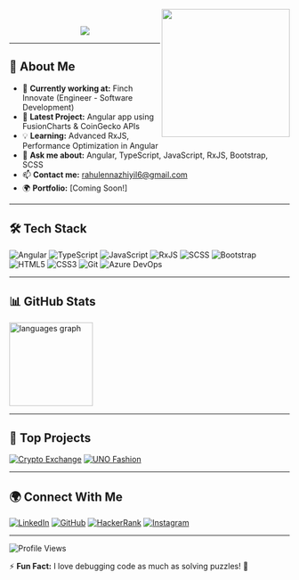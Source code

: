 <img align='right' src="https://media.giphy.com/media/836HiJc7pgzy8iNXCn/giphy.gif" width="230" /> <br>
<p align="center">
  <!-- Typing SVG for Rahul Ennazhiyil -->
<a href="https://github.com/DenverCoder1/readme-typing-svg">
    <img src="https://readme-typing-svg.demolab.com/?lines=Rahul%20E;Front-End%20Developer;Always%20learning%20new%20things&font=Fira%20Code&center=true&width=440&height=45&color=f75c7e&vCenter=true&pause=1000&size=22" />
  </a>
</p>

---

## 🚀 About Me

- 🏢 **Currently working at:** Finch Innovate (Engineer - Software Development)
- 🔭 **Latest Project:** Angular app using FusionCharts & CoinGecko APIs
- 💡 **Learning:** Advanced RxJS, Performance Optimization in Angular
- 💬 **Ask me about:** Angular, TypeScript, JavaScript, RxJS, Bootstrap, SCSS
- 📫 **Contact me:** [rahulennazhiyil6@gmail.com](mailto:rahulennazhiyil6@gmail.com)
- 🌍 **Portfolio:** [Coming Soon!]

---

## 🛠️ Tech Stack

![Angular](https://img.shields.io/badge/Angular-DD0031?style=for-the-badge&logo=angular&logoColor=white)
![TypeScript](https://img.shields.io/badge/TypeScript-007ACC?style=for-the-badge&logo=typescript&logoColor=white)
![JavaScript](https://img.shields.io/badge/JavaScript-F7DF1E?style=for-the-badge&logo=javascript&logoColor=black)
![RxJS](https://img.shields.io/badge/RxJS-B7178C?style=for-the-badge&logo=reactivex&logoColor=white)
![SCSS](https://img.shields.io/badge/SCSS-CC6699?style=for-the-badge&logo=sass&logoColor=white)
![Bootstrap](https://img.shields.io/badge/Bootstrap-7952B3?style=for-the-badge&logo=bootstrap&logoColor=white)
![HTML5](https://img.shields.io/badge/HTML5-E34F26?style=for-the-badge&logo=html5&logoColor=white)
![CSS3](https://img.shields.io/badge/CSS3-1572B6?style=for-the-badge&logo=css3&logoColor=white)
![Git](https://img.shields.io/badge/Git-F05032?style=for-the-badge&logo=git&logoColor=white)
![Azure DevOps](https://img.shields.io/badge/Azure_DevOps-0078D7?style=for-the-badge&logo=azure-devops&logoColor=white)

---

## 📊 GitHub Stats

<p align="left">
  <img src="https://github-readme-stats.vercel.app/api/top-langs?username=rahulennazhiyil&locale=en&hide_title=false&layout=compact&card_width=320&langs_count=5&theme=dracula&hide_border=false" height="150" alt="languages graph"  />
</p>

---

## 🚀 Top Projects

[![Crypto Exchange](https://github-readme-stats.vercel.app/api/pin/?username=rahulennazhiyil&repo=Crypto_Exchange&theme=radical)](https://github.com/rahulennazhiyil/Crypto_Exchange)
[![UNO Fashion](https://github-readme-stats.vercel.app/api/pin/?username=rahulennazhiyil&repo=UNO_Fashion&theme=radical)](https://github.com/rahulennazhiyil/UNO_Fashion)

---

## 🌍 Connect With Me

[![LinkedIn](https://img.shields.io/badge/LinkedIn-0A66C2?style=for-the-badge&logo=linkedin&logoColor=white)](https://linkedin.com/in/rahul-ennazhiyil)
[![GitHub](https://img.shields.io/badge/GitHub-181717?style=for-the-badge&logo=github&logoColor=white)](https://github.com/rahulennazhiyil)
[![HackerRank](https://img.shields.io/badge/HackerRank-2EC866?style=for-the-badge&logo=hackerrank&logoColor=white)](https://www.hackerrank.com/rahulennazhiyil6)
[![Instagram](https://img.shields.io/badge/Instagram-E4405F?style=for-the-badge&logo=instagram&logoColor=white)](https://instagram.com/rahul_ennazhiyil)

---

![Profile Views](https://komarev.com/ghpvc/?username=rahulennazhiyil6&color=blue)

⚡ **Fun Fact:** I love debugging code as much as solving puzzles! 🧩

